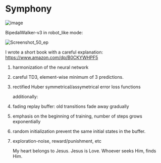 # Symphony


![image](https://github.com/timurgepard/Simphony/assets/13238473/864a23b6-a2c8-4e83-b69c-497c4cd662c1)

BipedalWalker-v3 in robot_like mode:

![Screenshot_50_ep](https://github.com/timurgepard/Simphony/assets/13238473/5f677487-18d3-4bcf-b41e-4d1f4745b724)

I wrote a short book with a careful explanation: https://www.amazon.com/dp/B0CKYWHPF5

1. harmonization of the neural network
2. careful TD3, element-wise minimum of 3 predictions.
3. rectified Huber symmetrical/assymetrical error loss functions
   
   additionally:
4. fading replay buffer: old transitions fade away gradually
5. emphasis on the beginning of training, number of steps grows exponentially
6. random initialization prevent the same initial states in the buffer.
7. exploration-noise, reward/punishment, etc

   My heart belongs to Jesus. Jesus is Love. Whoever seeks Him, finds Him.
